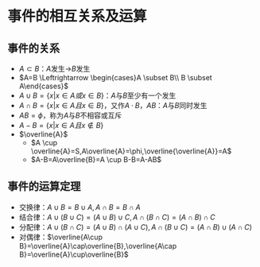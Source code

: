 # 事件的相互关系及运算

## 事件的关系

- $A \subset B$：$A$发生$\to$$B$发生
- $A=B \Leftrightarrow \begin{cases}A \subset B\\ B \subset A\end{cases}$
- $A \cup B = \{x|x\in A 或 x\in B\}$：$A$与$B$至少有一个发生
- $A \cap B = \{x|x\in A 且 x\in B\}$，又作$A·B$，$AB$：$A$与$B$同时发生
- $AB=\phi$，称为$A$与$B$不相容或互斥
- $A-B=\{x|x\in A 且 x\notin B\}$
- $\overline{A}$
    - $A \cup \overline{A}=S,A\overline{A}=\phi,\overline{\overline{A}}=A$
    - $A-B=A\overline{B}=A \cup B-B=A-AB$

## 事件的运算定理

- 交换律：$A\cup B=B\cup A,A\cap B=B\cap A$
- 结合律：$A\cup(B\cup C)=(A\cup B)\cup C,A\cap(B\cap C)=(A\cap B)\cap C$
- 分配律：$A\cup(B\cap C)=(A\cup B)\cap(A\cup C),A\cap(B\cup C)=(A\cap B)\cup(A\cap C)$
- 对偶律：$\overline{A\cup B}=\overline{A}\cap\overline{B},\overline{A\cap B}=\overline{A}\cup\overline{B}$
